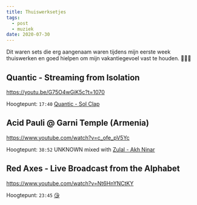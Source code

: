 ```yaml
---
title: Thuiswerksetjes
tags:
  - post
  - muziek
date: 2020-07-30
---
```


Dit waren sets die erg aangenaam waren tijdens mijn eerste week thuiswerken en goed hielpen om mijn vakantiegevoel vast te houden. 🧘🏼‍♂️

## Quantic - Streaming from Isolation
https://youtu.be/G75O4wGiK5c?t=1070

Hoogtepunt: `17:40` [Quantic - Sol Clap](https://open.spotify.com/track/54f08k7H92QH8RbfRZx8bl?si=p0daEPiOTB-Kfk99VkmqBg)

## Acid Pauli @ Garni Temple (Armenia)
https://www.youtube.com/watch?v=c_ofe_pV5Yc

Hoogtepunt: `38:52` UNKNOWN mixed with [Zulal - Akh Ninar](https://open.spotify.com/track/4XJWQ1HxWl02Z0ayI0HX74?si=6_coRvpURKOl2u2WDbG1PQ)

## Red Axes - Live Broadcast from the Alphabet
https://www.youtube.com/watch?v=Nt6HnYNCtKY

Hoogtepunt: `23:45` [😘](https://youtu.be/Nt6HnYNCtKY?t=1424)
